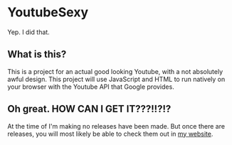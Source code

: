 # YoutubeSexy
Yep. I did that.

## What is this?
This is a project for an actual good looking Youtube, with a not absolutely awful design.
This project will use JavaScript and HTML to run natively on your browser with the Youtube API that Google provides.

## Oh great. HOW CAN I GET IT???!!?!?
At the time of I'm making no releases have been made. But once there are releases, you will most likely be able to check them out in [my website](deprilula28.github.io).